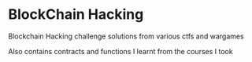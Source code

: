 # BlockChain Hacking

Blockchain Hacking challenge solutions from various ctfs and wargames

Also contains contracts and functions I learnt from the courses I took
